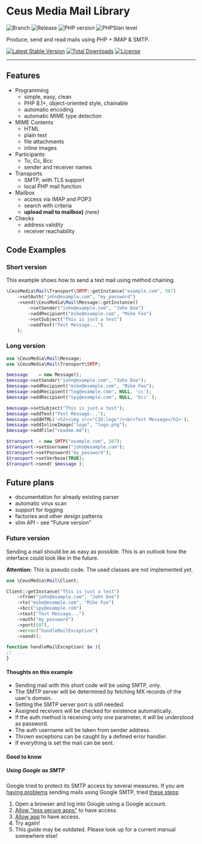 # Ceus Media Mail Library

![Branch](https://img.shields.io/badge/Branch-2.6.x-blue?style=flat-square)
![Release](https://img.shields.io/badge/Release-2.6.2-blue?style=flat-square)
![PHP version](https://img.shields.io/badge/PHP-%5E8.1-blue?style=flat-square&color=777BB4)
![PHPStan level](https://img.shields.io/badge/PHPStan_level-max+strict-darkgreen?style=flat-square)

Produce, send and read mails using PHP + IMAP & SMTP.

[![Latest Stable Version](https://poser.pugx.org/ceus-media/mail/v)](//packagist.org/packages/ceus-media/mail)
[![Total Downloads](https://poser.pugx.org/ceus-media/mail/downloads)](//packagist.org/packages/ceus-media/mail)
[![License](https://poser.pugx.org/ceus-media/mail/license)](//packagist.org/packages/ceus-media/mail)

----

## Features
- Programming
  - simple, easy, clean
  - PHP 8.1+, object-oriented style, chainable
  - automatic encoding
  - automatic MIME type detection
- MIME Contents
  - HTML
  - plain text
  - file attachments
  - inline images
- Participants
  - To, Cc, Bcc
  - sender and receiver names
- Transports
  - SMTP, with TLS support
  - local PHP mail function
- Mailbox
  - access via IMAP and POP3
  - search with criteria
  - **upload mail to mailbox)** *(new)* 
- Checks
  - address validity
  - receiver reachability

## Code Examples

### Short version

This example shows how to send a text mail using method chaining.

```php
\CeusMedia\Mail\Transport\SMTP::getInstance("example.com", 587)
	->setAuth("john@example.com", "my_password")
	->send(\CeusMedia\Mail\Message::getInstance()
		->setSender("john@example.com", "John Doe")
		->addRecipient("mike@example.com", "Mike Foo")
		->setSubject("This is just a test")
		->addText("Test Message...")
	);
```

### Long version

```php
use \CeusMedia\Mail\Message;
use \CeusMedia\Mail\Transport\SMTP;

$message	= new Message();
$message->setSender("john@example.com", "John Doe");
$message->addRecipient("mike@example.com", "Mike Foo");
$message->addRecipient("log@example.com", NULL, 'cc');
$message->addRecipient("spy@example.com", NULL, 'bcc' );

$message->setSubject("This is just a test");
$message->addText("Test Message...");
$message->addHTML('<h2><img src="CID:logo"/><br>Test Message</h2>');
$message->addInlineImage("logo", "logo.png");
$message->addFile("readme.md");

$transport	= new SMTP("example.com", 587);
$transport->setUsername("john@example.com");
$transport->setPassword("my_password");
$transport->setVerbose(TRUE);
$transport->send( $message );
```

## Future plans
- documentation for already existing parser
- automatic virus scan
- support for logging
- factories and other design patterns
- slim API - see "Future version"

### Future version

Sending a mail should be as easy as possible.
This is an outlook how the interface could look like in the future.

**Attention:** This is pseudo code. The used classes are not implemented yet.

```php
use \CeusMedia\Mail\Client;

Client::getInstance("This is just a test")
	->from("john@example.com", "John Doe")
	->to("mike@example.com", "Mike Foo")
	->bcc("spy@example.com")
	->text("Test Message...")
	->auth("my_password")
	->port(587),
	->error("handleMailException")
	->send();

function handleMailException( $e ){
//  ...
}
```

#### Thoughts on this example
- Sending mail with this short code will be using SMTP, only.
- The SMTP server will be determined by fetching MX records of the user's domain.
- Setting the SMTP server port is still needed.
- Assigned receivers will be checked for existence automatically.
- If the auth method is receiving only one parameter, it will be understood as password.
- The auth username will be taken from sender address.
- Thrown exceptions can be caught by a defined error handler.
- If everything is set the mail can be sent.


#### Good to know

##### Using Google as SMTP

Google tried to protect its SMTP access by several measures.
If you are [having problems](https://support.google.com/accounts/answer/6009563) sending mails using Google SMTP, tried [these steps](https://serverfault.com/a/745666):

1. Open a browser and log into Google using a Google account.
2. [Allow "less secure apps"](https://www.google.com/settings/security/lesssecureapps) to have access.
3. [Allow app](https://accounts.google.com/DisplayUnlockCaptcha) to have access.
4. Try again!
5. This guide may be outdated. Please look up for a current manual somewhere else!
